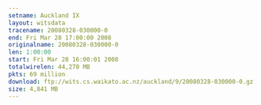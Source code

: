 ```yaml
---
setname: Auckland IX
layout: witsdata
tracename: 20080328-030000-0
end: Fri Mar 28 17:00:00 2008
originalname: 20080328-030000-0
len: 1:00:00
start: Fri Mar 28 16:00:01 2008
totalwirelen: 44,270 MB
pkts: 69 million
download: ftp://wits.cs.waikato.ac.nz/auckland/9/20080328-030000-0.gz
size: 4,841 MB
---
```

